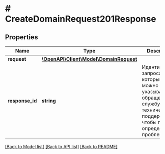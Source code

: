 # # CreateDomainRequest201Response

## Properties

Name | Type | Description | Notes
------------ | ------------- | ------------- | -------------
**request** | [**\OpenAPI\Client\Model\DomainRequest**](DomainRequest.md) |  |
**response_id** | **string** | Идентификатор запроса, который можно указывать при обращении в службу технической поддержки, чтобы помочь определить проблему. |

[[Back to Model list]](../../README.md#models) [[Back to API list]](../../README.md#endpoints) [[Back to README]](../../README.md)
